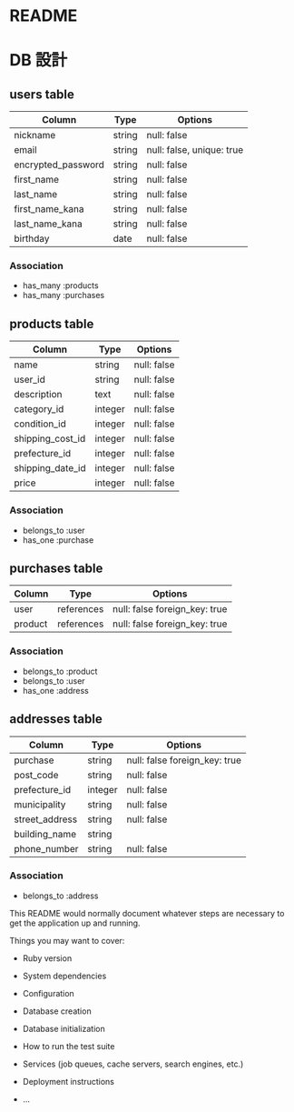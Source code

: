 # README
# DB 設計

## users table

|Column              |Type          |Options                   |
|--------------------|--------------|--------------------------|
|nickname            |string        |null: false               |
|email               |string        |null: false, unique: true |
|encrypted_password  |string        |null: false               |
|first_name          |string        |null: false               |
|last_name           |string        |null: false               |
|first_name_kana     |string        |null: false               |
|last_name_kana      |string        |null: false               |
|birthday            |date          |null: false               |



### Association

* has_many :products
* has_many :purchases

## products table

|Column                            |Type          |Options                   |
|----------------------------------|--------------|--------------------------|
|name                              |string        |null: false               |
|user_id                           |string        |null: false               |
|description                       |text          |null: false               |
|category_id                       |integer       |null: false               |
|condition_id                      |integer       |null: false               |
|shipping_cost_id                  |integer       |null: false               |
|prefecture_id                     |integer       |null: false               |
|shipping_date_id                  |integer       |null: false               |
|price                             |integer       |null: false               |




### Association
* belongs_to :user
* has_one :purchase

## purchases table

|Column                           |Type          |Options                       |
|---------------------------------|--------------|------------------------------|
|user                             |references    |null: false foreign_key: true |
|product                          |references    |null: false foreign_key: true |


### Association
* belongs_to :product
* belongs_to :user
* has_one :address

## addresses table

|Column                    |Type            |Options                       |
|--------------------------|----------------|------------------------------|
|purchase                  |string          |null: false foreign_key: true |
|post_code                 |string          |null: false                   |
|prefecture_id             |integer         |null: false                   |
|municipality              |string          |null: false                   |
|street_address            |string          |null: false                   |
|building_name             |string          |                              |
|phone_number              |string          |null: false                   |

### Association
* belongs_to :address




















This README would normally document whatever steps are necessary to get the
application up and running.

Things you may want to cover:

* Ruby version

* System dependencies

* Configuration

* Database creation

* Database initialization

* How to run the test suite

* Services (job queues, cache servers, search engines, etc.)

* Deployment instructions

* ...

